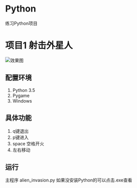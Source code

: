 # Python
练习Python项目
# 项目1 射击外星人

![效果图](http://ww1.sinaimg.cn/mw690/006rAlqhly1fj44dgc48yg315p0pgkjn.gif)

## 配置环境
1. Python 3.5
2. Pygame
3. Windows

## 具体功能
1. q键退出
2. p键进入
3. space 空格开火
4. 左右移动

## 运行
主程序 alien_invasion.py
如果没安装Python的可以点击.exe查看
